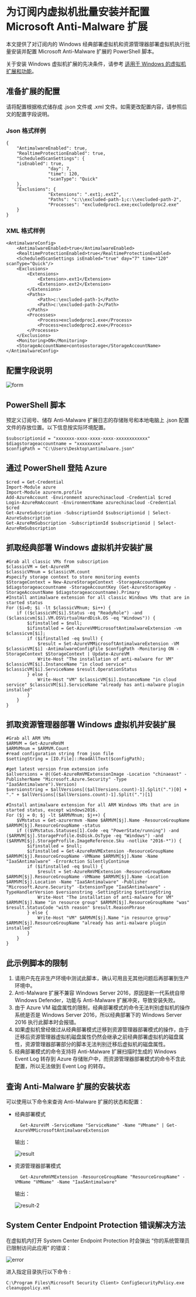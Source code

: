 <properties
    pageTitle="为订阅内虚拟机批量安装并配置 Microsoft Anti-Malware 扩展"
    description="为订阅内虚拟机批量安装并配置 Microsoft Anti-Malware 扩展"
    service=""
    resource=""
    authors="Steve Shi"
    displayOrder=""
    selfHelpType=""
    supportTopicIds=""
    productPesIds=""
    resourceTags="Virtual Machines Windows, Anti-Malware, PowerShell"
    cloudEnvironments="MoonCake" />
<tags
    ms.service="virtual-machines-windows-aog"
    ms.date=""
    wacn.date="05/25/2017" />

# 为订阅内虚拟机批量安装并配置 Microsoft Anti-Malware 扩展

本文提供了对订阅内的 Windows 经典部署虚拟机和资源管理器部署虚拟机执行批量安装并配置 Microsoft Anti-Malware 扩展的 PowerShell 脚本。

关于安装 Windows 虚拟机扩展的先决条件，请参考 [适用于 Windows 的虚拟机扩展和功能](/documentation/articles/virtual-machines-windows-extensions-features/)。

## 准备扩展的配置

请将配置根据格式储存成 .json 文件或 .xml 文件。如需更改配置内容，请参照后文的配置字段说明。

### Json 格式样例

    {
        "AntimalwareEnabled": true,
        "RealtimeProtectionEnabled": true,
        "ScheduledScanSettings": {
        "isEnabled": true,
                    "day": 7,
                    "time": 120,
                    "scanType": "Quick"
        },
        "Exclusions": {
                    "Extensions": ".ext1;.ext2",
                    "Paths": "c:\\excluded-path-1;c:\\excluded-path-2",
                    "Processes": "excludedproc1.exe;excludedproc2.exe"
        }
    }

### XML 格式样例

    <AntimalwareConfig>
        <AntimalwareEnabled>true</AntimalwareEnabled> 
        <RealtimeProtectionEnabled>true</RealtimeProtectionEnabled>     
        <ScheduledScanSettings isEnabled="true" day="7" time="120" scanType="Quick"/> 
        <Exclusions>
            <Extensions>
                <Extension>.ext1</Extension>
                <Extension>.ext2</Extension>
            </Extensions>
            <Paths>
                <Path>c:\excluded-path-1</Path>
                <Path>c:\excluded-path-2</Path>
            </Paths>
            <Processes>
                <Process>excludedproc1.exe</Process>
                <Process>excludedproc2.exe</Process>
            </Processes>
        </Exclusions>
        <Monitoring>ON</Monitoring>
        <StorageAccountName>contosostorage</StorageAccountName>
    </AntimalwareConfig>

## 配置字段说明

![form](./media/aog-virtual-machines-howto-batch-config-anti-malware/form.png)

## PowerShell 脚本

预定义订阅号、储存 Anti-Malware 扩展日志的存储账号和本地电脑上 .json 配置文件的存放位置。以下信息按实际环境配置。

    $subscriptionid = "xxxxxxx-xxxx-xxxx-xxxx-xxxxxxxxxxxx"
    $diagstorageaccountname = "xxxxxxxxx"
    $configPath = "C:\Users\Desktop\antimalware.json"

## 通过 PowerShell 登陆 Azure

    $cred = Get-Credential
    Import-Module azure
    Import-Module azurerm.profile
    Add-AzureAccount -Environment azurechinacloud -Credential $cred
    Login-AzureRmAccount -EnvironmentName azurechinacloud -Credential $cred
    Get-AzureSubscription -SubscriptionId $subscriptionid | Select-AzureSubscription
    Get-AzureRmSubscription -SubscriptionId $subscriptionid | Select-AzureRmSubscription

## 抓取经典部署 Windows 虚拟机并安装扩展

    #Grab all classic VMs from subscription
    $classicVM = Get-AzureVM
    $classicVMnum = $classicVM.count
    #specify storage context to store monitoring events
    $StorageContext = New-AzureStorageContext -StorageAccountName $diagstorageaccountname -StorageAccountKey (Get-AzureStorageKey -StorageAccountName $diagstorageaccountname).Primary
    #Install antimalware extension for all classic Windows VMs that are in started status
    For ($i=0; $i -lt $classicVMnum; $i++) {
        if (($classicVM[$i].Status -eq "ReadyRole") -and ($classicvm[$i].VM.OSVirtualHardDisk.OS -eq "Windows")) {
            $ifinstalled = $null;
            $ifinstalled = Get-AzureVMMicrosoftAntimalwareExtension -vm $classicvm[$i];
            if ($ifinstalled -eq $null) {
                $result = Set-AzureVMMicrosoftAntimalwareExtension -VM $classicVM[$i] -AntimalwareConfigFile $configPath -Monitoring ON -StorageContext $StorageContext | Update-AzureVM
                Write-Host "The installation of anti-malware for VM" $classicVM[$i].InstanceName "in cloud service" $classicVM[$i].ServiceName $result.OperationStatus
            } else {
                Write-Host "VM" $classicVM[$i].InstanceName "in cloud service" $classicVM[$i].ServiceName "already has anti-malware plugin installed"
            }
        }
    }

## 抓取资源管理器部署 Windows 虚拟机并安装扩展

    #Grab all ARM VMs
    $ARMVM = Get-AzureRmVM
    $ARMVMnum = $ARMVM.Count
    #read configuration string from json file
    $settingString = [IO.File]::ReadAllText($configPath);

    #get latest version from extension info
    $allversions = @((Get-AzureRmVMExtensionImage -Location "chinaeast" -PublisherName "Microsoft.Azure.Security" -Type "IaaSAntimalware").Version)
    $versionstring = $allVersions[($allVersions.count)-1].Split(".")[0] + "." + $allVersions[($allVersions.count)-1].Split(".")[1]

    #Install antimalware extension for all ARM Windows VMs that are in started status, except windows2016.
    For ($j = 0; $j -lt $ARMVMnum; $j++) {
        $VMstatus = Get-azurermvm -Name $ARMVM[$j].Name -ResourceGroupName $ARMVM[$j].ResourceGroupName -status
        if (($VMstatus.Statuses[1].Code -eq "PowerState/running") -and ($ARMVM[$j].StorageProfile.OsDisk.OsType -eq "Windows") -and ($ARMVM[$j].StorageProfile.ImageReference.Sku -notlike "2016-*")) {
            $ifinstalled = $null;
            $ifinstalled = Get-AzureRmVMExtension -ResourceGroupName $ARMVM[$j].ResourceGroupName -VMName $ARMVM[$j].Name -Name "IaaSAntimalware" -ErrorAction SilentlyContinue
            if ($ifinstalled -eq $null) {
                $result = Set-AzureRmVMExtension -ResourceGroupName $ARMVM[$j].ResourceGroupName -VMName $ARMVM[$j].Name -Location $ARMVM[$j].Location -Name "IaaSAntimalware" -Publisher "Microsoft.Azure.Security" -ExtensionType "IaaSAntimalware" -TypeHandlerVersion $versionstring -SettingString $settingString
                Write-Host "The installation of anti-malware for VM" $ARMVM[$j].Name "in resource group" $ARMVM[$j].ResourceGroupName "was" $result.StatusCode "with reason" $result.ReasonPhrase
            } else {
                Write-Host "VM" $ARMVM[$j].Name "in resource group" $ARMVM[$j].ResourceGroupName "already has anti-malware plugin installed"
            }
        }
    }

## 此示例脚本的限制

1. 请用户先在非生产环境中测试此脚本，确认可用且无其他问题后再部署到生产环境中。
2. Anti-Malware 扩展不兼容 Windows Server 2016，原因是新一代系统自带 Windows Defender，功能与 Anti-Malware 扩展冲突，导致安装失败。
3. 由于 Azure VM 磁盘属性的限制，经典部署模式的命令无法判别虚拟机的操作系统是否是 Windows Server 2016，所以经典部署下的 Windows Server 2016 执行此脚本时会报错。
4. 如果虚拟机曾经做过从经典部署模式迁移到资源管理器部署模式的操作，由于迁移后资源管理器虚拟机磁盘属性仍然会继承之前经典部署虚拟机的磁盘属性，资源管理器部署部分的脚本无法判别迁移后虚拟机的磁盘属性。
5. 经典部署模式的命令支持将 Anti-Malware 扩展扫描时生成的 Windows Event Log 转存到 Azure 存储账户中，而资源管理器部署模式的命令不含此配置，所以无法做到 Event Log 的转存。

## 查询 Anti-Malware 扩展的安装状态

可以使用以下命令来查询 Anti-Malware 扩展的状态和配置：

- 经典部署模式

        Get-AzureVM -ServiceName "ServiceName" -Name "VMname" | Get-AzureVMMicrosoftAntimalwareExtension

    输出：

    ![result](./media/aog-virtual-machines-howto-batch-config-anti-malware/result.png)

- 资源管理器部署模式

        Get-AzureRmVMExtension -ResourceGroupName "ResourceGroupName" -VMName "VMName" -Name "IaaSAntimalware"

    输出：

    ![result-2](./media/aog-virtual-machines-howto-batch-config-anti-malware/result-2.png)

## System Center Endpoint Protection 错误解决方法

在虚拟机内打开 System Center Endpoint Protection 时会弹出 “你的系统管理员已限制访问此应用” 的错误：

![error](./media/aog-virtual-machines-howto-batch-config-anti-malware/error.png)

进入指定目录执行以下命令 :

    C:\Program Files\Microsoft Security Client> ConfigSecurityPolicy.exe cleanuppolicy.xml
